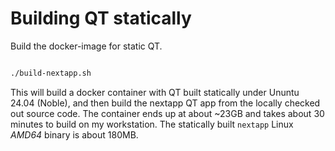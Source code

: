 # Building QT statically

Build the docker-image for static QT.

```sh

./build-nextapp.sh

```

This will build a docker container with QT built statically under
Ununtu 24.04 (Noble), and then build the nextapp QT app from the locally
checked out source code. The container ends up at about ~23GB and takes about 30
minutes to build on my workstation. The statically built `nextapp` Linux *AMD64* binary
is about 180MB.

